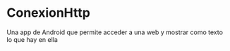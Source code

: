 # ConexionHttp
Una app de Android que permite acceder a una web y mostrar como texto lo que hay en ella
